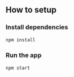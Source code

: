 ## How to setup

### Install dependencies

```bash
npm install
```
### Run the app

```bash
npm start
```
